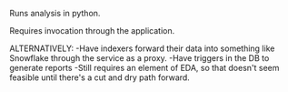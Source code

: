 Runs analysis in python.

Requires invocation through the application.

ALTERNATIVELY:
    -Have indexers forward their data into something like Snowflake through the service as a proxy.
    -Have triggers in the DB to generate reports
    -Still requires an element of EDA, so that doesn't seem feasible until there's a cut and dry path forward. 